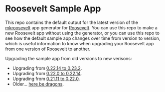 # Roosevelt Sample App

This repo contains the default output for the latest version of the [mkroosevelt](https://github.com/rooseveltframework/mkroosevelt) app generator for [Roosevelt](https://github.com/rooseveltframework/roosevelt). You can use this repo to make a new Roosevelt app without using the generator, or you can use this repo to see how the default sample app changes over time from version to version, which is useful information to know when upgrading your Roosevelt app from one version of Roosevelt to another.

Upgrading the sample app from old versions to new verisons:

- Upgrading from [0.22.14 to 0.23.2](https://github.com/rooseveltframework/roosevelt-sample-app/commit/90e1dcc9621eb44ed5fcd5c4b9ecd1895beb7043).
- Upgrading from [0.22.0 to 0.22.14](https://github.com/rooseveltframework/roosevelt-sample-app/commit/fd07c89c0a9f6fd445d2b19dff73d2066359490a).
- Upgrading from [0.21.11 to 0.22.0](https://github.com/rooseveltframework/roosevelt-sample-app/commit/451585108f4d402267b12523c83b8bf0f28a9f81).
- Older... [here be dragons](https://en.wikipedia.org/wiki/Here_be_dragons).
